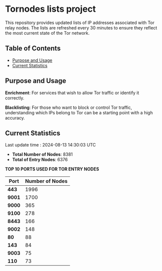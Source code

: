 # Tornodes lists project

This repository provides updated lists of IP addresses associated with Tor relay nodes. The lists are refreshed every 30 minutes to ensure they reflect the most current state of the Tor network.

## Table of Contents

- [Purpose and Usage](#purpose-and-usage)
- [Current Statistics](#current-statistics)


## Purpose and Usage

**Enrichment**: For services that wish to allow Tor traffic or identify it correctly.

**Blacklisting**: For those who want to block or control Tor traffic, understanding which IPs belong to Tor can be a starting point with a high accuracy.

## Current Statistics

Last update time : 2024-08-13 14:30:03 UTC

- **Total Number of Nodes**: 8381
- **Total of Entry Nodes**: 6376

**TOP 10 PORTS USED FOR TOR ENTRY NODES**

| **Port** | **Number of Nodes** |
|------|-----------------|
| **443**   | 1996  |
| **9001**   | 1700  |
| **9000**   | 365  |
| **9100**   | 278  |
| **8443**   | 166  |
| **9002**   | 148  |
| **80**   | 88  |
| **143**   | 84  |
| **9003**   | 75  |
| **110**   | 73  |

